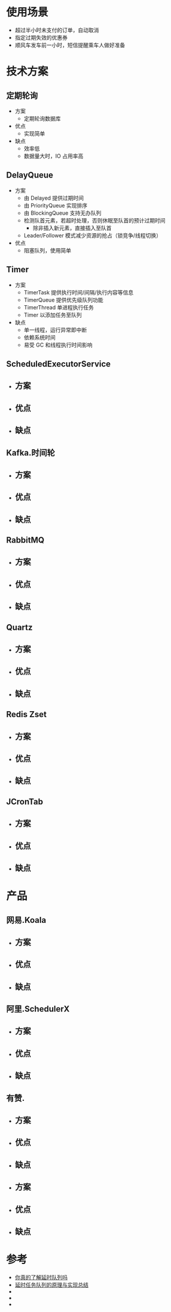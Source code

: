 
    

# 使用场景
- 超过半小时未支付的订单，自动取消
- 指定过期失效的优惠券
- 顺风车发车前一小时，短信提醒乘车人做好准备

# 技术方案
## 定期轮询

- 方案
    - 定期轮询数据库
- 优点
    - 实现简单
- 缺点
    - 效率低
    - 数据量大时，IO 占用率高

## DelayQueue

- 方案
    - 由 Delayed 提供过期时间
    - 由 PriorityQueue 实现排序 
    - 由 BlockingQueue 支持无办队列 
    - 检测队首元素，若超时处理，否则休眠至队首的预计过期时间
        - 除非插入新元素，直接插入至队首
    - Leader/Follower 模式减少资源的抢占（锁竞争/线程切换）
- 优点
    - 阻塞队列，使用简单

## Timer

- 方案
    - TimerTask 提供执行时间/间隔/执行内容等信息
    - TimerQueue 提供优先级队列功能
    - TimerThread 单进程执行任务
    - Timer 以添加任务至队列 
- 缺点
    - 单一线程，运行异常即中断
    - 依赖系统时间
    - 易受 GC 和线程执行时间影响


## ScheduledExecutorService

- 方案
    - 
- 优点
    - 
- 缺点
    - 
## Kafka.时间轮

- 方案
    - 
- 优点
    - 
- 缺点
    - 
## RabbitMQ

- 方案
    - 
- 优点
    - 
- 缺点
    - 
## Quartz

- 方案
    - 
- 优点
    - 
- 缺点
    - 
## Redis Zset

- 方案
    - 
- 优点
    - 
- 缺点
    - 
## JCronTab

- 方案
    - 
- 优点
    - 
- 缺点
    - 


# 产品
## 网易.Koala

- 方案
    - 
- 优点
    - 
- 缺点
    - 
## 阿里.SchedulerX

- 方案
    - 
- 优点
    - 
- 缺点
    - 
## 有赞.

- 方案
    - 
- 优点
    - 
- 缺点
    - 
## 

- 方案
    - 
- 优点
    - 
- 缺点
    - 

# 参考
- [你真的了解延时队列吗](https://juejin.im/post/5b5e52ecf265da0f716c3203)
- [延时任务队列的原理与实现总结](https://www.jianshu.com/p/a8c1458998aa)
- []()
- []()
- []()